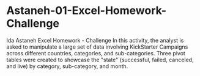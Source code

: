 # Astaneh-01-Excel-Homework-Challenge
Ida Astaneh Excel Homework - Challenge
In this activity, the analyst is asked to manipulate a large set of data involving KickStarter Campaigns across different countries, categories, and sub-categories. Three pivot tables were created to showcase the "state" (successful, failed, canceled, and live) by category, sub-category, and month. 
